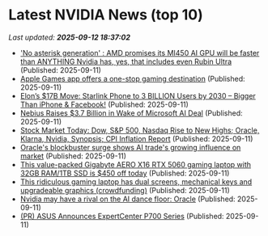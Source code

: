 # Latest NVIDIA News (top 10)
_Last updated: **2025-09-12 18:37:02**_

- ['No asterisk generation' : AMD promises its MI450 AI GPU will be faster than ANYTHING Nvidia has, yes, that includes even Rubin Ultra](https://www.techradar.com/pro/no-asterisk-generation-amd-promises-its-mi450-ai-gpu-will-be-faster-than-anything-nvidia-has-yes-that-includes-even-rubin-ultra) (Published: 2025-09-11)
- [Apple Games app offers a one-stop gaming destination](https://www.bostonherald.com/2025/09/11/apple-games-app/) (Published: 2025-09-11)
- [Elon’s $17B Move: Starlink Phone to 3 BILLION Users by 2030 – Bigger Than iPhone & Facebook!](https://www.nextbigfuture.com/2025/09/elons-17b-move-starlink-phone-to-3-billion-users-by-2030-bigger-than-iphone-facebook.html) (Published: 2025-09-11)
- [Nebius Raises $3.7 Billion in Wake of Microsoft AI Deal](http://www.pymnts.com/artificial-intelligence-2/2025/nebius-raises-3-7-billion-in-wake-of-microsoft-ai-deal/) (Published: 2025-09-11)
- [Stock Market Today: Dow, S&P 500, Nasdaq Rise to New Highs; Oracle, Klarna, Nvidia, Synopsis; CPI Inflation Report](https://biztoc.com/x/6f3258e4fd4de5f7) (Published: 2025-09-11)
- [Oracle's blockbuster surge shows AI trade's growing influence on market](https://finance.yahoo.com/news/oracles-blockbuster-surge-shows-ai-175019033.html) (Published: 2025-09-11)
- [This value-packed Gigabyte AERO X16 RTX 5060 gaming laptop with 32GB RAM/1TB SSD is $450 off today](http://9to5toys.com/2025/09/11/value-packed-gigabyte-aero-x16-rtx-5060-gaming-laptop-450-off/) (Published: 2025-09-11)
- [This ridiculous gaming laptop has dual screens, mechanical keys and upgradeable graphics (crowdfunding)](https://liliputing.com/this-ridiculous-gaming-laptop-has-dual-screens-mechanical-keys-and-upgradeable-graphics-crowdfunding/) (Published: 2025-09-11)
- [Nvidia may have a rival on the AI dance floor: Oracle](https://biztoc.com/x/f7324ff01fbb7ade) (Published: 2025-09-11)
- [(PR) ASUS Announces ExpertCenter P700 Series](https://www.techpowerup.com/340904/asus-announces-expertcenter-p700-series) (Published: 2025-09-11)
